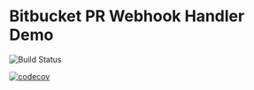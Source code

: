 # Bitbucket PR Webhook Handler Demo

![Build Status](https://github.com/rogojagad/pull-request-webhook-demo/workflows/Node.js%20CI/badge.svg)

[![codecov](https://codecov.io/gh/rogojagad/pull-request-webhook-demo/graph/badge.svg)](https://codecov.io/gh/rogojagad/pull-request-webhook-demo/graph/badge.svg)
